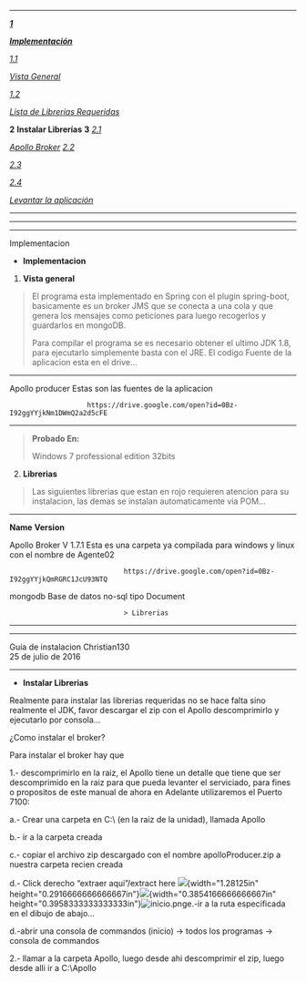 ------------------- ---------------------------------- ---------------------------------------------------------------------------------------------------------------------------- ---
  

[***1***](#page2)

[***Implementación***](#page2) 

[*1.1*](#page2)

[*Vista General*](#page2)

[*1.2*](#page2)

[*Lista de Librerías Requeridas*](#page2)

 **2** **Instalar Librerías**           **3** [*2.1*](#page3)
  
[*Apollo Broker*](#page3)  [*2.2*](#page4)

[*2.3*](#page5) 

[*2.4*](#page6) 

[*Levantar la aplicación*](#page6)
  ------------------- ---------------------------------- ---------------------------------------------------------------------------------------------------------------------------- ---

  -- -- --
        
        
  -- -- --

Implementacion

-   **Implementacion**

1.  **Vista general**

> El programa esta implementado en Spring con el plugin spring-boot,
> basicamente es un broker JMS que se conecta a una cola y que genera
> los mensajes como peticiones para luego recogerlos y guardarlos en
> mongoDB.
>
> Para compilar el programa se es necesario obtener el ultimo JDK 1.8,
> para ejecutarlo simplemente basta con el JRE. El codigo Fuente de la
> aplicacion esta en el drive…

  ----------------- -- ---------------------------------------------------------------
  Apollo producer      Estas son las fuentes de la aplicacion
                       
                       https://drive.google.com/open?id=0Bz-I92ggYYjkNm1DWmQ2a2d5cFE
  ----------------- -- ---------------------------------------------------------------

> **Probado En:**
>
> Windows 7 professional edition 32bits

2.  **Librerias**

> Las siguientes librerias que estan en rojo requieren atencion para su
> instalacion, las demas se instalan automaticamente via POM…

  --------------- ------------- ---------------------------------------------------------------------------------
  **Name**        **Version**   

                                

                                

  Apollo Broker   V 1.7.1       Esta es una carpeta ya compilada para windows y linux con el nombre de Agente02
                                
                                https://drive.google.com/open?id=0Bz-I92ggYYjkQmRGRC1JcU93NTQ

                                

  mongodb                       Base de datos no-sql tipo Document

                                

                                > Librerias
  --------------- ------------- ---------------------------------------------------------------------------------

  --------------------- -- --------------------- --
  Guía de instalacion      Christian130          
                           25 de julio de 2016   
  --------------------- -- --------------------- --

<span id="page3" class="anchor"></span>

-   **Instalar Librerias**

Realmente para instalar las librerias requeridas no se hace falta sino
realmente el JDK, favor descargar el zip con el Apollo descomprimirlo y
ejecutarlo por consola…

¿Como instalar el broker?

Para instalar el broker hay que

1.- descomprimirlo en la raiz, el Apollo tiene un detalle que tiene que
ser descomprimido en la raiz para que pueda levanter el serviciado, para
fines o propositos de este manual de ahora en Adelante utilizaremos el
Puerto 7100:

a.- Crear una carpeta en C:\\ (en la raiz de la unidad), llamada Apollo

b.- ir a la carpeta creada

c.- copiar el archivo zip descargado con el nombre apolloProducer.zip a
nuestra carpeta recien creada

d.- Click derecho “extraer aqui”/extract here
![](media/image1.png){width="1.28125in"
height="0.2916666666666667in"}![](media/image2.png){width="0.3854166666666667in"
height="0.3958333333333333in"}![inicio.png](https://bitbucket.org/repo/jLB75o/images/3784746430-inicio.png)e.-ir a la ruta especificada en el dibujo
de abajo…

d.-abrir una consola de commandos (inicio)
-&gt; todos los programas -&gt; consola de commandos

2.- llamar a la carpeta Apollo, luego desde
ahi descomprimir el zip, luego desde alli ir a C:\\Apollo